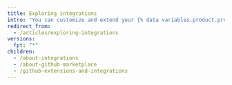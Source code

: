 ```yaml
---
title: Exploring integrations
intro: "You can customize and extend your {% data variables.product.product_name %} workflow with tools and services built by the {% data variables.product.product_name %} community."
redirect_from:
  - /articles/exploring-integrations
versions:
  fpt: "*"
children:
  - /about-integrations
  - /about-github-marketplace
  - /github-extensions-and-integrations
---
```

